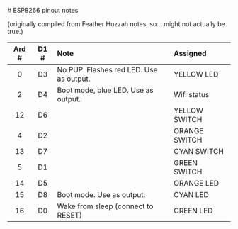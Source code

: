 # ESP8266 pinout notes

(originally compiled from Feather Huzzah notes, so... might not actually be true.)

| Ard #  | D1 #   | Note                                     | Assigned      |
|:------:|:------:|:-----------------------------------------|:--------------|
|  0     |  D3    | No PUP. Flashes red LED. Use as output.  | YELLOW LED    |
|  2     |  D4    | Boot mode, blue LED. Use as output.      | Wifi status   |
| 12     |  D6    |                                          | YELLOW SWITCH |
|  4     |  D2    |                                          | ORANGE SWITCH |
| 13     |  D7    |                                          | CYAN SWITCH   |
|  5     |  D1    |                                          | GREEN SWITCH  |
| 14     |  D5    |                                          | ORANGE LED    |
| 15     |  D8    | Boot mode. Use as output.                | CYAN LED      |
| 16     |  D0    | Wake from sleep (connect to RESET)       | GREEN LED     |
